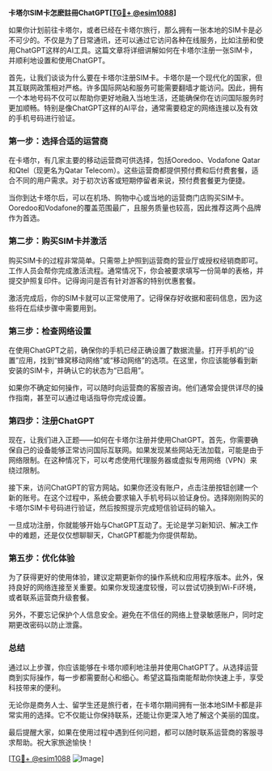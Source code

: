 **卡塔尔SIM卡怎麽註冊ChatGPT[[TG💪+ @esim1088](https://t.me/s/esim1088)]**

如果你计划前往卡塔尔，或者已经在卡塔尔旅行，那么拥有一张本地的SIM卡是必不可少的。不仅是为了日常通讯，还可以通过它访问各种在线服务，比如注册和使用ChatGPT这样的AI工具。这篇文章将详细讲解如何在卡塔尔注册一张SIM卡，并顺利地设置和使用ChatGPT。

首先，让我们谈谈为什么要在卡塔尔注册SIM卡。卡塔尔是一个现代化的国家，但其互联网政策相对严格。许多国际网站和服务可能需要翻墙才能访问。因此，拥有一个本地号码不仅可以帮助你更好地融入当地生活，还能确保你在访问国际服务时更加顺畅。特别是像ChatGPT这样的AI平台，通常需要稳定的网络连接以及有效的手机号码进行验证。

### 第一步：选择合适的运营商

在卡塔尔，有几家主要的移动运营商可供选择，包括Ooredoo、Vodafone Qatar和Qtel（现更名为Qatar Telecom）。这些运营商都提供预付费和后付费套餐，适合不同的用户需求。对于初次访客或短期停留者来说，预付费套餐更为便捷。

当你到达卡塔尔后，可以在机场、购物中心或当地的运营商门店购买SIM卡。Ooredoo和Vodafone的覆盖范围最广，且服务质量也较高，因此推荐这两个品牌作为首选。

### 第二步：购买SIM卡并激活

购买SIM卡的过程非常简单。只需带上护照到运营商的营业厅或授权经销商即可。工作人员会帮你完成激活流程。通常情况下，你会被要求填写一份简单的表格，并提交护照复印件。记得询问是否有针对游客的特别优惠套餐。

激活完成后，你的SIM卡就可以正常使用了。记得保存好收据和密码信息，因为这些将在后续步骤中需要用到。

### 第三步：检查网络设置

在使用ChatGPT之前，确保你的手机已经正确设置了数据流量。打开手机的“设置”应用，找到“蜂窝移动网络”或“移动网络”的选项。在这里，你应该能够看到新安装的SIM卡，并确认它的状态为“已启用”。

如果你不确定如何操作，可以随时向运营商的客服咨询。他们通常会提供详尽的操作指南，甚至可以通过电话指导你完成设置。

### 第四步：注册ChatGPT

现在，让我们进入正题——如何在卡塔尔注册并使用ChatGPT。首先，你需要确保自己的设备能够正常访问国际互联网。如果发现某些网站无法加载，可能是由于网络限制。在这种情况下，可以考虑使用代理服务器或虚拟专用网络（VPN）来绕过限制。

接下来，访问ChatGPT的官方网站。如果你还没有账户，点击注册按钮创建一个新的账号。在这个过程中，系统会要求输入手机号码以验证身份。选择刚刚购买的卡塔尔SIM卡号码进行验证，然后按照提示完成短信验证码的输入。

一旦成功注册，你就能够开始与ChatGPT互动了。无论是学习新知识、解决工作中的难题，还是仅仅想聊聊天，ChatGPT都能为你提供帮助。

### 第五步：优化体验

为了获得更好的使用体验，建议定期更新你的操作系统和应用程序版本。此外，保持良好的网络连接至关重要。如果你发现速度较慢，可以尝试切换到Wi-Fi环境，或者联系运营商升级套餐。

另外，不要忘记保护个人信息安全。避免在不信任的网络上登录敏感账户，同时定期更改密码以防止泄露。

### 总结

通过以上步骤，你应该能够在卡塔尔顺利地注册并使用ChatGPT了。从选择运营商到实际操作，每一步都需要耐心和细心。希望这篇指南能帮助你快速上手，享受科技带来的便利。

无论你是商务人士、留学生还是旅行者，在卡塔尔期间拥有一张本地SIM卡都是非常实用的选择。它不仅能让你保持联系，还能让你更深入地了解这个美丽的国度。

最后提醒大家，如果在使用过程中遇到任何问题，都可以随时联系运营商的客服寻求帮助。祝大家旅途愉快！

[[TG💪+ @esim1088](https://t.me/s/esim1088) ![Image](https://i.postimg.cc/4NQfJmqS/Snipaste-2025-05-13-00-14-12.png)]